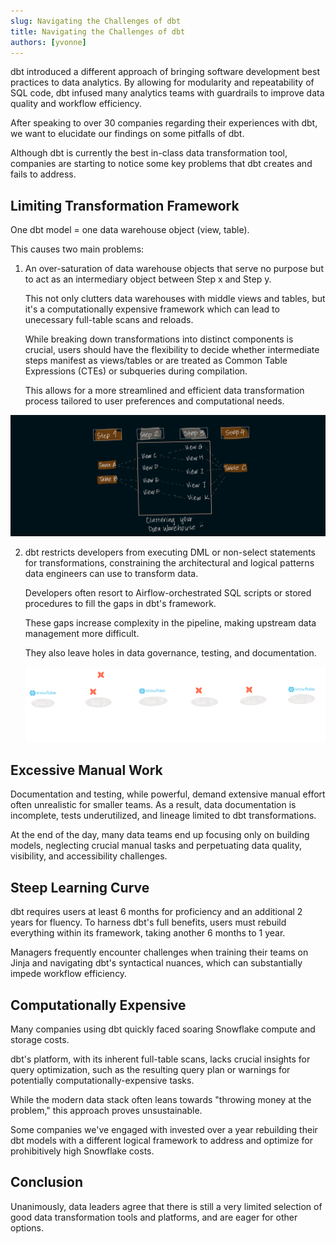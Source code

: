 ```yaml
---
slug: Navigating the Challenges of dbt
title: Navigating the Challenges of dbt
authors: [yvonne]
---
```


dbt introduced a different approach of bringing software development best practices to data analytics. By allowing for modularity and repeatability of SQL code, dbt infused many analytics teams with guardrails to improve data quality and workflow efficiency. 

After speaking to over 30 companies regarding their experiences with dbt, we want to elucidate our findings on some pitfalls of dbt. 

Although dbt is currently the best in-class data transformation tool, companies are starting to notice some key problems that dbt creates and fails to address.

<!-- truncate -->

## Limiting Transformation Framework
One dbt model = one data warehouse object (view, table). 

This causes two main problems: 

1. An over-saturation of data warehouse objects that serve no purpose but to act as an intermediary object between Step x and Step y.

    This not only clutters data warehouses with middle views and tables, but it's a computationally expensive framework which can lead to unecessary full-table scans and reloads. 
    
    While breaking down transformations into distinct components is crucial, users should have the flexibility to decide whether intermediate steps manifest as views/tables or are treated as Common Table Expressions (CTEs) or subqueries during compilation. 
    
    This allows for a more streamlined and efficient data transformation process tailored to user preferences and computational needs.

![dbt-clutter](../blog/img/dbtclutter.png)

2. dbt restricts developers from executing DML or non-select statements for transformations, constraining the architectural and logical patterns data engineers can use to transform data. 

    Developers often resort to Airflow-orchestrated SQL scripts or stored procedures to fill the gaps in dbt's framework.

    These gaps increase complexity in the pipeline, making upstream data management more difficult. 
    
    They also leave holes in data governance, testing, and documentation. 

    ![typical-dag](../blog/img/typicaldag.png)


## Excessive Manual Work
Documentation and testing, while powerful, demand extensive manual effort often unrealistic for smaller teams. As a result, data documentation is incomplete, tests underutilized, and lineage limited to dbt transformations. 

At the end of the day, many data teams end up focusing only on building models, neglecting crucial manual tasks and perpetuating data quality, visibility, and accessibility challenges.


## Steep Learning Curve
dbt requires users at least 6 months for proficiency and an additional 2 years for fluency. To harness dbt's full benefits, users must rebuild everything within its framework, taking another 6 months to 1 year. 

Managers frequently encounter challenges when training their teams on Jinja and navigating dbt's syntactical nuances, which can substantially impede workflow efficiency.


## Computationally Expensive
Many companies using dbt quickly faced soaring Snowflake compute and storage costs. 

dbt's platform, with its inherent full-table scans, lacks crucial insights for query optimization, such as the resulting query plan or warnings for potentially computationally-expensive tasks.

While the modern data stack often leans towards "throwing money at the problem," this approach proves unsustainable. 

Some companies we've engaged with invested over a year rebuilding their dbt models with a different logical framework to address and optimize for prohibitively high Snowflake costs.


## Conclusion
Unanimously, data leaders agree that there is still a very limited selection of good data transformation tools and platforms, and are eager for other options. 